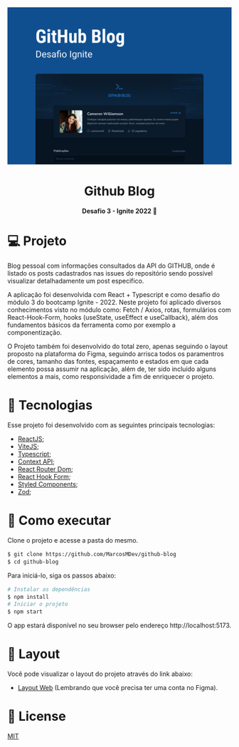<div align='center'>
  <img src="./src/assets/capa-github-blog.png" alt="">
</div>

<h1 align='center'>
Github Blog
</h1>

<h4 align='center'>
Desafio 3 - Ignite 2022 🚀
</h4>

 # 💻 Projeto

Blog pessoal com informações consultados da API do GITHUB, onde é listado os posts cadastrados nas issues do repositório sendo possível visualizar detalhadamente um post especifico.

A aplicação foi desenvolvida com React + Typescript e como desafio do módulo 3 do bootcamp Ignite - 2022. Neste projeto foi aplicado diversos conhecimentos visto no módulo como: Fetch / Axios, rotas, formulários com React-Hook-Form, hooks (useState, useEffect e useCallback), além dos fundamentos básicos da ferramenta como por exemplo a componentização.

O Projeto também foi desenvolvido do total zero, apenas seguindo o layout proposto na plataforma do Figma, seguindo arrisca todos os paramentros de cores, tamanho das fontes, espaçamento e estados em que cada elemento possa assumir na aplicação, além de, ter sido incluído alguns elementos a mais, como responsividade a fim de enriquecer o projeto.
 
 # 🧪 Tecnologias

Esse projeto foi desenvolvido com as seguintes principais tecnologias:
- [ReactJS](https://pt-br.reactjs.org/);
- [ViteJS](https://vitejs.dev/);
- [Typescript](https://www.typescriptlang.org/);
- [Context API](https://pt-br.reactjs.org/docs/context.html);
- [React Router Dom](https://v5.reactrouter.com/web/guides/quick-start);
- [React Hook Form](https://react-hook-form.com/);
- [Styled Components](https://styled-components.com/);
- [Zod](https://github.com/colinhacks/zod);

# 🚀 Como executar

Clone o projeto e acesse a pasta do mesmo.

```bash
$ git clone https://github.com/MarcosMDev/github-blog
$ cd github-blog
```
Para iniciá-lo, siga os passos abaixo:
```bash
# Instalar as dependências
$ npm install
# Iniciar o projeto
$ npm start
```
O app estará disponível no seu browser pelo endereço http://localhost:5173.

# 🎨 Layout
Você pode visualizar o layout do projeto através do link abaixo:
- [Layout Web](https://www.figma.com/file/8TcMUD9IMgfs15sueQO564/GitHub-Blog-(Community)?node-id=2%3A1550&t=H7Va6raWKBL8ipHx-1) (Lembrando que você precisa ter uma conta no Figma).

# 📃 License
[MIT](https://choosealicense.com/licenses/mit/)